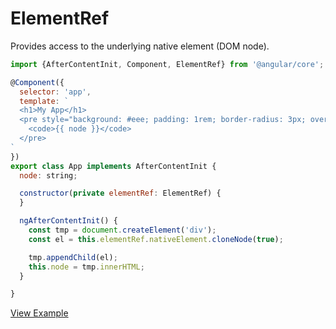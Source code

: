 # ElementRef

Provides access to the underlying native element (DOM node).

```js
import {AfterContentInit, Component, ElementRef} from '@angular/core';

@Component({
  selector: 'app',
  template: `
  <h1>My App</h1>
  <pre style="background: #eee; padding: 1rem; border-radius: 3px; overflow: auto;">
    <code>{{ node }}</code>
  </pre>
`
})
export class App implements AfterContentInit {
  node: string;

  constructor(private elementRef: ElementRef) {
  }

  ngAfterContentInit() {
    const tmp = document.createElement('div');
    const el = this.elementRef.nativeElement.cloneNode(true);

    tmp.appendChild(el);
    this.node = tmp.innerHTML;
  }

}
```


[View Example](https://plnkr.co/edit/j777G2HKVrT9d3n4yxUj?p=preview)
